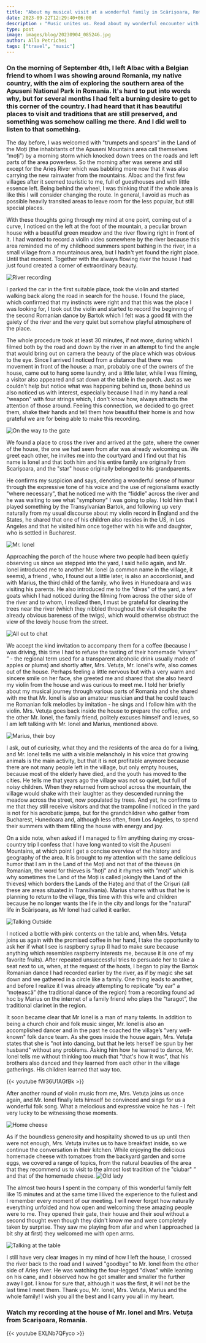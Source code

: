 ```yaml
---
title: "About my musical visit at a wonderful family in Scărișoara, Romania"
date: 2023-09-22T12:29:40+06:00
description : "Music unites us. Read about my wonderful encounter with a Romanian family from Scărișoara."
type: post
image: images/blog/20230904_085246.jpg
author: Alla Petrichei
tags: ["travel", "music"]
---
```


### On the morning of September 4th, I left Albac with a Belgian friend to whom I was showing around Romania, my native country, with the aim of exploring the southern area of the Apuseni National Park in Romania. It's hard to put into words why, but for several months I had felt a burning desire to get to this corner of the country. I had heard that it has beautiful places to visit and traditions that are still preserved, and something was somehow calling me there. And I did well to listen to that something.

The day before, I was welcomed with "trumpets and spears" in the Land of the Moți (the inhabitants of the Apuseni Mountains area call themselves ”moți”) by a morning storm which knocked down trees on the roads and left parts of the area powerless. So the morning after was serene and still except for the Arieș River which was babbling more now that it was also carrying the new rainwater from the mountains. Albac and the first few villages after it seemed touristic to me, full of guesthouses and with little essence left. Being behind the wheel, I was thinking that if the whole area is like this I will consider changing the route. In general, I avoid as much as possible heavily transited areas to leave room for the less popular, but still special places.

With these thoughts going through my mind at one point, coming out of a curve, I noticed on the left at the foot of the mountain, a peculiar brown house with a beautiful green meadow and the river flowing right in front of it. I had wanted to record a violin video somewhere by the river because this area reminded me of my childhood summers spent bathing in the river, in a small village from a mountainous area, but I hadn't yet found the right place. Until that moment. Together with the always flowing river the house I had just found created a corner of extraordinary beauty.

![River recording](20230904_090126_copy.jpg)

I parked the car in the first suitable place, took the violin and started walking back along the road in search for the house. I found the place, which confirmed that my instincts were right and that this was the place I was looking for, I took out the violin and started to record the beginning of the second Romanian dance by Bartok which I felt was a good fit with the gaiety of the river and the very quiet but somehow playful atmosphere of the place.

The whole procedure took at least 30 minutes, if not more, during which I filmed both by the road and down by the river in an attempt to find the angle that would bring out on camera the beauty of the place which was obvious to the eye. Since I arrived I noticed from a distance that there was movement in front of the house: a man, probably one of the owners of the house, came out to hang some laundry, and a little later, while I was filming, a visitor also appeared and sat down at the table in the porch. Just as we couldn't help but notice what was happening behind us, those behind us also noticed us with interest, especially because I had in my hand a real "weapon" with four strings which, I don't know how, always attracts the attention of those around. Feeling this connection, we decided to go greet them, shake their hands and tell them how beautiful their home is and how grateful we are for being able to make this recording.

![On the way to the gate](20230904_091554_copy.jpg)

We found a place to cross the river and arrived at the gate, where the owner of the house, the one we had seen from afar was already welcoming us. We greet each other, he invites me into the courtyard and I find out that his name is Ionel and that both him and his entire family are originally from Scarișoara, and the "star" house originally belonged to his grandparents.

He confirms my suspicion and says, denoting a wonderful sense of humor through the expressive tone of his voice and the use of regionalisms exactly "where necessary", that he noticed me with the “fiddle” across the river and he was waiting to see what "symphony" I was going to play. I told him that I played something by the Transylvanian Bartok, and following up very naturally from my usual discourse about my violin record in England and the States, he shared that one of his children also resides in the US, in Los Angeles and that he visited him once together with his wife and daughter, who is settled in Bucharest.

![Mr. Ionel](IMG_0026_copy.JPG)

Approaching the porch of the house where two people had been quietly observing us since we stepped into the yard, I said hello again, and Mr. Ionel introduced me to another Mr. Ionel (a common name in the village, it seems), a friend , who, I found out a little later, is also an accordionist, and with Marius, the third child of the family, who lives in Hunedoara and was visiting his parents. He also introduced me to the "divas" of the yard, a few goats which I had noticed during the filming from across the other side of the river and to whom, I realized then, I must be grateful for clearing the trees near the river (which they nibbled throughout the visit despite the already obvious bareness of the twigs), which would otherwise obstruct the view of the lovely house from the street.

![All out to chat](20230904_095142_copy.jpg)

We accept the kind invitation to accompany them for a coffee (because I was driving, this time I had to refuse the tasting of their homemade “vinars” ” - the regional term used for a transparent alcoholic drink usually made of apples or plums) and shortly after, Mrs. Vetuța, Mr. Ionel's wife, also comes out of the house. Perhaps feeling a little nervous but with a very warm and sincere smile on her face, she greeted me and shared that she also heard my violin from the house and was curious to meet me. I told her briefly about my musical journey through various parts of Romania and she shared with me that Mr. Ionel is also an amateur musician and that he could teach me Romanian folk melodies by imitation - he sings and I follow him with the violin. Mrs. Vetuța goes back inside the house to prepare the coffee, and the other Mr. Ionel, the family friend, politely excuses himself and leaves, so I am left talking with Mr. Ionel and Marius, mentioned above.

![Marius, their boy](IMG_0035_copy.JPG)

I ask, out of curiosity, what they and the residents of the area do for a living, and Mr. Ionel tells me with a visible melancholy in his voice that growing animals is the main activity, but that it is not profitable anymore because there are not many people left in the village, but only empty houses, because most of the elderly have died, and the youth has moved to the cities. He tells me that years ago the village was not so quiet, but full of noisy children. When they returned from school across the mountain, the village would shake with their laughter as they descended running the meadow across the street, now populated by trees. And yet, he confirms to me that they still receive visitors and that the trampoline I noticed in the yard is not for his acrobatic jumps, but for the grandchildren who gather from Bucharest, Hunedoara and, although less often, from Los Angeles, to spend their summers with them filling the house with energy and joy.

On a side note, when asked if I managed to film anything during my cross-country trip I confess that I have long wanted to visit the Apuseni Mountains, at which point I get a concise overview of the history and geography of the area. It is brought to my attention with the same delicious humor that I am in the Land of the Moți and not that of the thieves (in Romanian, the word for thieves is ”hoți” and it rhymes with ”moți” which is why sometimes the Land of the Moți is called jokingly the Land of the thieves) which borders the Lands of the Hațeg and that of the Crișuri (all these are areas situated in Transilvania). Marius shares with us that he is planning to return to the village, this time with this wife and children because he no longer wants the life in the city and longs for the "natural" life in Scărișoara, as Mr Ionel had called it earlier.

![Talking Outside](IMG_0027_copy.JPG)

I noticed a bottle with pink contents on the table and, when Mrs. Vetuța joins us again with the promised coffee in her hand, I take the opportunity to ask her if what I see is raspberry syrup (I had to make sure because anything which resembles raspberry interests me, because it is one of my favorite fruits). After repeated unsuccessful tries to persuade her to take a seat next to us, when, at the request of the hosts, I began to play the Bartok Romanian dance I had recorded earlier by the river, as if by magic she sat down and we gathered in a circle like a family. One thing leads to another, and before I realize it I was already attempting to replicate “by ear" a ”moțească” (the traditional dance of the region) from a recording found ad hoc by Marius on the internet of a family friend who plays the "taragot”, the traditional clarinet in the region.

It soon became clear that Mr Ionel is a man of many talents. In addition to being a church choir and folk music singer, Mr. Ionel is also an accomplished dancer and in the past he coached the village’s "very well-known" folk dance team. As she goes inside the house again, Mrs. Vetuța states that she is "not into dancing, but that he lets herself be spun by her husband" without any problems. Asking him how he learned to dance, Mr. Ionel tells me without thinking too much that "that's how it was", that his brothers also danced and they learned from each other in the village gatherings. His children learned that way too.

{{< youtube fW36U1AGfBk >}}

After another round of violin music from me, Mrs. Vetuța joins us once again, and Mr. Ionel finally lets himself be convinced and sings for us a wonderful folk song. What a melodious and expressive voice he has - I felt very lucky to be witnessing those moments.

![Home cheese](IMG_0037_copy.JPG)

As if the boundless generosity and hospitality showed to us up until then were not enough, Mrs. Vetuța invites us to have breakfast inside, so we continue the conversation in their kitchen. While enjoying the delicious homemade cheese with tomatoes from the backyard garden and some eggs, we covered a range of topics, from the natural beauties of the area that they recommend us to visit
 to the almost lost tradition of the "ciubar" ” and that of the homemade cheese.
![Old lady](IMG_0043_copy.JPG)

The almost two hours I spent in the company of this wonderful family felt like 15 minutes and at the same time I lived the experience to the fullest and I remember every moment of our meeting. I will never forget how naturally everything unfolded and how open and welcoming these amazing people were to me. They opened their gate, their house and their soul without a second thought even though they didn't know me and were completely taken by surprise. They saw me playing from afar and when I approached (a bit shy at first) they welcomed me with open arms.

![Talking at the table](20230904_102914_copy.jpg)

I still have very clear images in my mind of how I left the house, I crossed the river back to the road and I waved "goodbye" to Mr. Ionel from the other side of Arieș river. He was watching the four-legged "divas" while leaning on his cane, and I observed how he got smaller and smaller the further away I got. I know for sure that, although it was the first, it will not be the last time I meet them. Thank you, Mr. Ionel, Mrs. Vetuța, Marius and the whole family! I wish you all the best and I carry you all in my heart.

### Watch my recording at the house of Mr. Ionel and Mrs. Vetuța from Scarișoara, Romania.

{{< youtube EXLNb7QFyco >}}
